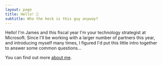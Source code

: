 ```yaml
---
layout: page
title: Hello! 👋
subtitle: Who the heck is this guy anyway?
---
```


Hello! I'm James and this fiscal year I'm your technology strategist at Microsoft. Since I'll be working with a larger number of partners this year, and introducing myself many times, I figured I'd put this little intro together to answer some common questions...

You can find out more [about me](/aboutme).